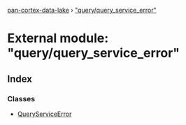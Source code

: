 [pan-cortex-data-lake](../README.md) › ["query/query_service_error"](_query_query_service_error_.md)

# External module: "query/query_service_error"

## Index

### Classes

* [QueryServiceError](../classes/_query_query_service_error_.queryserviceerror.md)
